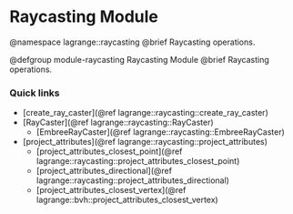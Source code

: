 Raycasting Module
============

@namespace lagrange::raycasting
@brief Raycasting operations.

@defgroup module-raycasting Raycasting Module
@brief Raycasting operations.

### Quick links

- [create_ray_caster](@ref lagrange::raycasting::create_ray_caster)
- [RayCaster](@ref lagrange::raycasting::RayCaster)
    - [EmbreeRayCaster](@ref lagrange::raycasting::EmbreeRayCaster)
- [project_attributes](@ref lagrange::raycasting::project_attributes)
    - [project_attributes_closest_point](@ref lagrange::raycasting::project_attributes_closest_point)
    - [project_attributes_directional](@ref lagrange::raycasting::project_attributes_directional)
    - [project_attributes_closest_vertex](@ref lagrange::bvh::project_attributes_closest_vertex)
